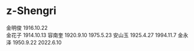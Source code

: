 # z-Shengri


金明俊  1916.10.22    
金花子  1914.10.13
容南奎  1920.9.10   1975.5.23
安山玉  1925.4.27   1994.11.7
金永泽  1950.9.22   2022.6.10
